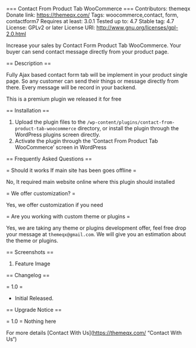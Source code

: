 === Contact From Product Tab WooCommerce ===
Contributors: themeqx
Donate link: https://themeqx.com/
Tags: woocommerce,contact, form, contactform7
Requires at least: 3.0.1
Tested up to: 4.7
Stable tag: 4.7
License: GPLv2 or later
License URI: http://www.gnu.org/licenses/gpl-2.0.html

Increase your sales by Contact Form Product Tab WooCommerce. Your buyer can send contact message directly from your product page.

== Description ==

Fully Ajax based contact form tab will be implement in your product single page. So any customer can send their things or message directly from there. Every message will be record in your backend.

This is a premium plugin we released it for free

== Installation ==

1. Upload the plugin files to the `/wp-content/plugins/contact-from-product-tab-woocommerce` directory, or install the plugin through the WordPress plugins screen directly.
2. Activate the plugin through the ‘Contact From Product Tab WooCommerce’ screen in WordPress


== Frequently Asked Questions ==

= Should it works If main site has been goes offline =

No, It required main website online where this plugin should installed

= We offer customization? =

Yes, we offer customization if you need

= Are you working with custom theme or plugins =

Yes, we are taking any theme or plugins development offer, feel free drop your message at `themeqx@gmail.com`. We will give you an estimation about the theme or plugins.

== Screenshots ==
1. Feature Image

== Changelog ==

= 1.0 =
* Initial Released.

== Upgrade Notice ==

= 1.0 =
Nothing here


For more details [Contact With Us](https://themeqx.com/ “Contact With Us“) 